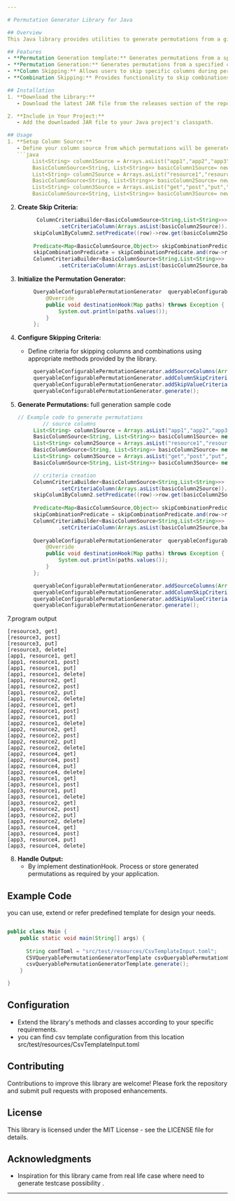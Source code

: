 ```yaml
---

# Permutation Generator Library for Java

## Overview
This Java library provides utilities to generate permutations from a given column source, with support for skipping particular columns and combinations based on user-defined criteria.

## Features
- **Permutation Generation template:** Generates permutations from a specified predefined column source.
- **Permutation Generation:** Generates permutations from a specified column source.
- **Column Skipping:** Allows users to skip specific columns during permutation generation based on defined criteria.
- **Combination Skipping:** Provides functionality to skip combinations of columns based on specified conditions.

## Installation
1. **Download the Library:**
   - Download the latest JAR file from the releases section of the repository.

2. **Include in Your Project:**
   - Add the downloaded JAR file to your Java project's classpath.

## Usage
1. **Setup Column Source:**
   - Define your column source from which permutations will be generated.
   ```java
        List<String> column1Source = Arrays.asList("app1","app2","app3");
        BasicColumnSource<String, List<String>> basicColumn1Source= new BasicColumnSource(column1Source,"column1 source");
        List<String> column2Source = Arrays.asList("resource1","resource2","resource3","resource4");
        BasicColumnSource<String, List<String>> basicColumn2Source= new BasicColumnSource(column2Source,"column2 source");
        List<String> column3Source = Arrays.asList("get","post","put","delete");
        BasicColumnSource<String, List<String>> basicColumn3Source= new BasicColumnSource(column3Source,"column3 source");
   ```

2. **Create Skip Criteria:**
  
   ```java
         ColumnCriteriaBuilder<BasicColumnSource<String,List<String>>> skipColum1ByColumn2 = new ColumnCriteriaBuilder<>()
                .setCriteriaColumn(Arrays.asList(basicColumn2Source)).setSkippedColumn(Arrays.asList(basicColumn1Source));
        skipColum1ByColumn2.setPredicate((row)->row.get(basicColumn2Source).equals("resource3"));
        
        Predicate<Map<BasicColumnSource,Object>> skipCombinationPredicate = (row)->row.get(basicColumn1Source).equals("app1");
        skipCombinationPredicate = skipCombinationPredicate.and(row->row.get(basicColumn2Source).equals("resource4"));
        ColumnCriteriaBuilder<BasicColumnSource<String,List<String>>> skipApp1AndResource4Combination = new ColumnCriteriaBuilder<>()
                .setCriteriaColumn(Arrays.asList(basicColumn2Source,basicColumn1Source)).setPredicate(skipCombinationPredicate);
   ```
   
3. **Initialize the Permutation Generator:**
   ```java
        QueryableConfigurablePermutationGenerator  queryableConfigurablePermutationGenerator = new QueryableConfigurablePermutationGenerator<BasicColumnSource>() {
            @Override
            public void destinationHook(Map paths) throws Exception {
                System.out.println(paths.values());
            }
        };
   ```
      
5. **Configure Skipping Criteria:**
   - Define criteria for skipping columns and combinations using appropriate methods provided by the library.
   ```java
        queryableConfigurablePermutationGenerator.addSourceColumns(Arrays.asList(basicColumn1Source,basicColumn2Source,basicColumn3Source)); //add column source
        queryableConfigurablePermutationGenerator.addColumnSkipCriteria(skipColum1ByColumn2.build()); //add skip column criteria
        queryableConfigurablePermutationGenerator.addSkipValueCriteria(skipApp1AndResource4Combination.build()); //add skip combination value criteria
        queryableConfigurablePermutationGenerator.generate();
   ```     

6. **Generate Permutations:**
   full generation sample code
   ```java
   // Example code to generate permutations
           // source columns
        List<String> column1Source = Arrays.asList("app1","app2","app3");
        BasicColumnSource<String, List<String>> basicColumn1Source= new BasicColumnSource(column1Source,"column1 source");
        List<String> column2Source = Arrays.asList("resource1","resource2","resource3","resource4");
        BasicColumnSource<String, List<String>> basicColumn2Source= new BasicColumnSource(column2Source,"column2 source");
        List<String> column3Source = Arrays.asList("get","post","put","delete");
        BasicColumnSource<String, List<String>> basicColumn3Source= new BasicColumnSource(column3Source,"column3 source");

        // criteria creation
        ColumnCriteriaBuilder<BasicColumnSource<String,List<String>>> skipColum1ByColumn2 = new ColumnCriteriaBuilder<>()
                .setCriteriaColumn(Arrays.asList(basicColumn2Source)).setSkippedColumn(Arrays.asList(basicColumn1Source));
        skipColum1ByColumn2.setPredicate((row)->row.get(basicColumn2Source).equals("resource3"));
        
        Predicate<Map<BasicColumnSource,Object>> skipCombinationPredicate = (row)->row.get(basicColumn1Source).equals("app1");
        skipCombinationPredicate = skipCombinationPredicate.and(row->row.get(basicColumn2Source).equals("resource4"));
        ColumnCriteriaBuilder<BasicColumnSource<String,List<String>>> skipApp1AndResource4Combination = new ColumnCriteriaBuilder<>()
                .setCriteriaColumn(Arrays.asList(basicColumn2Source,basicColumn1Source)).setPredicate(skipCombinationPredicate);
        
        QueryableConfigurablePermutationGenerator  queryableConfigurablePermutationGenerator = new QueryableConfigurablePermutationGenerator<BasicColumnSource>() {
            @Override
            public void destinationHook(Map paths) throws Exception {
                System.out.println(paths.values());
            }
        };

        queryableConfigurablePermutationGenerator.addSourceColumns(Arrays.asList(basicColumn1Source,basicColumn2Source,basicColumn3Source)); //add column source
        queryableConfigurablePermutationGenerator.addColumnSkipCriteria(skipColum1ByColumn2.build()); //add skip column criteria
        queryableConfigurablePermutationGenerator.addSkipValueCriteria(skipApp1AndResource4Combination.build()); //add skip combination value criteria
        queryableConfigurablePermutationGenerator.generate();

   ```
7.program output

    [resource3, get]
    [resource3, post]
    [resource3, put]
    [resource3, delete]
    [app1, resource1, get]
    [app1, resource1, post]
    [app1, resource1, put]
    [app1, resource1, delete]
    [app1, resource2, get]
    [app1, resource2, post]
    [app1, resource2, put]
    [app1, resource2, delete]
    [app2, resource1, get]
    [app2, resource1, post]
    [app2, resource1, put]
    [app2, resource1, delete]
    [app2, resource2, get]
    [app2, resource2, post]
    [app2, resource2, put]
    [app2, resource2, delete]
    [app2, resource4, get]
    [app2, resource4, post]
    [app2, resource4, put]
    [app2, resource4, delete]
    [app3, resource1, get]
    [app3, resource1, post]
    [app3, resource1, put]
    [app3, resource1, delete]
    [app3, resource2, get]
    [app3, resource2, post]
    [app3, resource2, put]
    [app3, resource2, delete]
    [app3, resource4, get]
    [app3, resource4, post]
    [app3, resource4, put]
    [app3, resource4, delete]

8. **Handle Output:**
   - By implement destinationHook. Process or store generated permutations as required by your application.

## Example Code
you can use, extend or refer predefined template for design your needs. 

```java

public class Main {
    public static void main(String[] args) {
      
      String confToml = "src/test/resources/CsvTemplateInput.toml";
      CSVQueryablePermutationGeneratorTemplate csvQueryablePermutationGeneratorTemplate = new CSVQueryablePermutationGeneratorTemplate(confToml);
      csvQueryablePermutationGeneratorTemplate.generate();
    }

}
```

## Configuration
- Extend the library's methods and classes according to your specific requirements.
- you can find csv template configuration from this location src/test/resources/CsvTemplateInput.toml

## Contributing
Contributions to improve this library are welcome! Please fork the repository and submit pull requests with proposed enhancements.

## License
This library is licensed under the MIT License - see the LICENSE file for details.

## Acknowledgments
- Inspiration for this library came from real life case  where need to generate testcase possibility .

---
```

